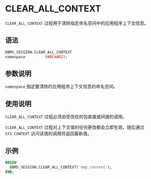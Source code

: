 # CLEAR_ALL_CONTEXT 

`CLEAR_ALL_CONTEXT` 过程用于清除指定命名空间中的应用程序上下文信息。

## 语法 

```sql
DBMS_SESSION.CLEAR_ALL_CONTEXT
namespace         VARCHAR2);
```


## 参数说明 

`namespace` 指定要清除的应用程序上下文信息的命名空间。

## 使用说明 

`CLEAR_ALL_CONTEXT` 过程必须由受信任的包直接或间接的调用。

`CLEAR_ALL_CONTEXT` 过程对上下文值的任何更改都会立即生效，随后通过 `SYS_CONTEXT` 访问该值的调用将返回最新值。

## 示例 

```sql
BEGIN
  DBMS_SESSION.CLEAR_ALL_CONTEXT('emp_context');
END;
```